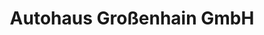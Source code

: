 ---
title: "Autohaus Großenhain GmbH"
url: /grossenhain/autohaus-grossenhain-gmbh/
shop: Autohaus
---